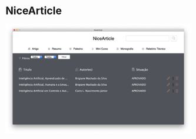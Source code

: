 # NiceArticle
![imagem incial](https://github.com/BrandowBuenos/NiceArticle/blob/master/inicial.png)

